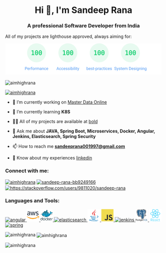 <h1 align="center">Hi 👋, I'm Sandeep Rana</h1>
<h3 align="center">A professional Software Developer from India</h3>

All of my projects are lighthouse approved, always aiming for:
<p align="center">
  <kbd><img src="https://github.com/aimhighrana/aimhighrana/blob/main/goal.svg" alt="Lighthouse score 100s"></kbd>
</p>

<p align="left"> <img src="https://komarev.com/ghpvc/?username=aimhighrana&label=Profile%20views&color=0e75b6&style=flat" alt="aimhighrana" /> </p>

<p align="left"> <a href="#"><img src="https://github-profile-trophy.vercel.app/?username=aimhighrana" alt="aimhighrana" /></a> </p>

- 🔭 I’m currently working on [Master Data Online](www.fuse.masterdataonline.com)

- 🌱 I’m currently learning **K8S**

- 👨‍💻 All of my projects are available at [bold](https://bold.pro/my/sandeep-rana)

- 💬 Ask me about **JAVA, Spring Boot, Microservices, Docker, Angular, Jenkins, Elasticsearch, Spring Security**

- 📫 How to reach me **sandeeprana001997@gmail.com**

- 📄 Know about my experiences [linkedin](https://www.linkedin.com/in/sandeep-rana-bb9249166/)

<h3 align="left">Connect with me:</h3>
<p align="left">
<a href="https://dev.to/aimhighrana" target="blank"><img align="center" src="https://raw.githubusercontent.com/rahuldkjain/github-profile-readme-generator/master/src/images/icons/Social/devto.svg" alt="aimhighrana" height="30" width="40" /></a>
<a href="https://linkedin.com/in/sandeep-rana-bb9249166" target="blank"><img align="center" src="https://raw.githubusercontent.com/rahuldkjain/github-profile-readme-generator/master/src/images/icons/Social/linked-in-alt.svg" alt="sandeep-rana-bb9249166" height="30" width="40" /></a>
<a href="https://stackoverflow.com/users/https://stackoverflow.com/users/9811020/sandeep-rana" target="blank"><img align="center" src="https://raw.githubusercontent.com/rahuldkjain/github-profile-readme-generator/master/src/images/icons/Social/stack-overflow.svg" alt="https://stackoverflow.com/users/9811020/sandeep-rana" height="30" width="40" /></a>
</p>

<h3 align="left">Languages and Tools:</h3>
<p align="left"> <a href="https://angular.io" target="_blank" rel="noreferrer"> <img src="https://angular.io/assets/images/logos/angular/angular.svg" alt="angular" width="40" height="40"/> </a> <a href="https://aws.amazon.com" target="_blank" rel="noreferrer"> <img src="https://raw.githubusercontent.com/devicons/devicon/master/icons/amazonwebservices/amazonwebservices-original-wordmark.svg" alt="aws" width="40" height="40"/> </a> <a href="https://www.docker.com/" target="_blank" rel="noreferrer"> <img src="https://raw.githubusercontent.com/devicons/devicon/master/icons/docker/docker-original-wordmark.svg" alt="docker" width="40" height="40"/> </a> <a href="https://www.elastic.co" target="_blank" rel="noreferrer"> <img src="https://www.vectorlogo.zone/logos/elastic/elastic-icon.svg" alt="elasticsearch" width="40" height="40"/> </a> <a href="https://www.java.com" target="_blank" rel="noreferrer"> <img src="https://raw.githubusercontent.com/devicons/devicon/master/icons/java/java-original.svg" alt="java" width="40" height="40"/> </a> <a href="https://developer.mozilla.org/en-US/docs/Web/JavaScript" target="_blank" rel="noreferrer"> <img src="https://raw.githubusercontent.com/devicons/devicon/master/icons/javascript/javascript-original.svg" alt="javascript" width="40" height="40"/> </a> <a href="https://www.jenkins.io" target="_blank" rel="noreferrer"> <img src="https://www.vectorlogo.zone/logos/jenkins/jenkins-icon.svg" alt="jenkins" width="40" height="40"/> </a> <a href="https://www.postgresql.org" target="_blank" rel="noreferrer"> <img src="https://raw.githubusercontent.com/devicons/devicon/master/icons/postgresql/postgresql-original-wordmark.svg" alt="postgresql" width="40" height="40"/> </a> <a href="https://reactjs.org/" target="_blank" rel="noreferrer"> <img src="https://raw.githubusercontent.com/devicons/devicon/master/icons/react/react-original-wordmark.svg" alt="react" width="40" height="40"/> </a> <a href="https://spring.io/" target="_blank" rel="noreferrer"> <img src="https://www.vectorlogo.zone/logos/springio/springio-icon.svg" alt="spring" width="40" height="40"/> </a> </p>

<p><img align="left" src="https://github-readme-stats.vercel.app/api/top-langs?username=aimhighrana&show_icons=true&locale=en&layout=compact" alt="aimhighrana" /></p>

<p>&nbsp;<img align="center" src="https://github-readme-stats.vercel.app/api?username=aimhighrana&show_icons=true&locale=en" alt="aimhighrana" /></p>

<p><img align="center" src="https://github-readme-streak-stats.herokuapp.com/?user=aimhighrana&" alt="aimhighrana" /></p>
